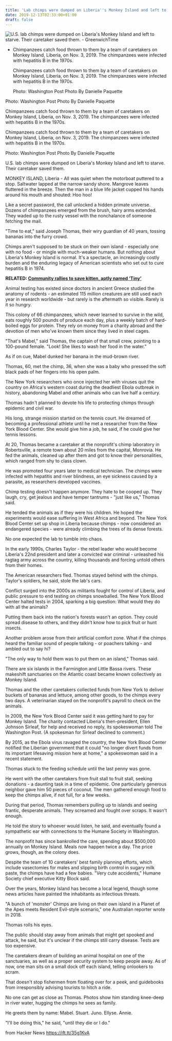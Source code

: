 ```yaml
---
title: 'Lab chimps were dumped on Liberia''s Monkey Island and left to starve'
date: 2019-12-13T02:33:00+01:00
draft: false
---
```


![](https://s.hdnux.com/photos/01/07/40/12/18743979/3/rawImage.jpg "U.S. lab chimps were dumped on Liberia's Monkey Island and left to starve. Their caretaker saved them. - GreenwichTime")  

*   Chimpanzees catch food thrown to them by a team of caretakers on Monkey Island, Liberia, on Nov. 3, 2019. The chimpanzees were infected with hepatitis B in the 1970s.
    
    Chimpanzees catch food thrown to them by a team of caretakers on Monkey Island, Liberia, on Nov. 3, 2019. The chimpanzees were infected with hepatitis B in the 1970s.
    
    Photo: Washington Post Photo By Danielle Paquette
    

Photo: Washington Post Photo By Danielle Paquette

Chimpanzees catch food thrown to them by a team of caretakers on Monkey Island, Liberia, on Nov. 3, 2019. The chimpanzees were infected with hepatitis B in the 1970s.

Chimpanzees catch food thrown to them by a team of caretakers on Monkey Island, Liberia, on Nov. 3, 2019. The chimpanzees were infected with hepatitis B in the 1970s.

Photo: Washington Post Photo By Danielle Paquette

U.S. lab chimps were dumped on Liberia's Monkey Island and left to starve. Their caretaker saved them.

MONKEY ISLAND, Liberia - All was quiet when the motorboat puttered to a stop. Saltwater lapped at the narrow sandy shore. Mangrove leaves fluttered in the breeze. Then the man in a blue life jacket cupped his hands around his mouth and shouted: Hoo hoo!

Like a secret password, the call unlocked a hidden primate universe. Dozens of chimpanzees emerged from the brush, hairy arms extended. They waded up to the rusty vessel with the nonchalance of someone fetching the mail.

"Time to eat," said Joseph Thomas, their wiry guardian of 40 years, tossing bananas into the furry crowd.

Chimps aren't supposed to be stuck on their own island - especially one with no food - or mingle with much-weaker humans. But nothing about Liberia's Monkey Island is normal. It's a spectacle, an increasingly costly burden and the enduring legacy of American scientists who set out to cure hepatitis B in 1974.

**RELATED: [Community rallies to save kitten, aptly named ‘Tiny’](https://www.greenwichtime.com/news/article/local/article/CT-community-rallies-to-save-kitten-aptly-named-14901102.php)**

Animal testing has existed since doctors in ancient Greece studied the anatomy of rodents - an estimated 115 million creatures are still used each year in research worldwide - but rarely is the aftermath so visible. Rarely is it so hungry.

This colony of 66 chimpanzees, which never learned to survive in the wild, eats roughly 500 pounds of produce each day, plus a weekly batch of hard-boiled eggs for protein. They rely on money from a charity abroad and the devotion of men who've known them since they lived in steel cages.

"That's Mabel," said Thomas, the captain of that small crew, pointing to a 100-pound female. "Look! She likes to wash her food in the water."

As if on cue, Mabel dunked her banana in the mud-brown river.

Thomas, 60, met the chimp, 36, when she was a baby who pressed the soft black pads of her fingers into his open palm.

The New York researchers who once injected her with viruses quit the country on Africa's western coast during the deadliest Ebola outbreak in history, abandoning Mabel and other animals who can live half a century.

Thomas hadn't planned to devote his life to protecting chimps through epidemic and civil war.

His long, strange mission started on the tennis court. He dreamed of becoming a professional athlete until he met a researcher from the New York Blood Center. She would give him a job, he said, if he could give her tennis lessons.

At 20, Thomas became a caretaker at the nonprofit's chimp laboratory in Robertsville, a remote town about 20 miles from the capital, Monrovia. He fed the animals, cleaned up after them and got to know their personalities, which ranged from shy to class clown.

He was promoted four years later to medical technician. The chimps were infected with hepatitis and river blindness, an eye sickness caused by a parasite, as researchers developed vaccines.

Chimp testing doesn't happen anymore. They hate to be cooped up. They laugh, cry, get jealous and have temper tantrums - "just like us," Thomas said.

He tended the animals as if they were his children. He hoped the experiments would ease suffering in West Africa and beyond. The New York Blood Center set up shop in Liberia because chimps - now considered an endangered species - were already climbing the trees of its dense forests.

No one expected the lab to tumble into chaos.

In the early 1990s, Charles Taylor - the rebel leader who would become Liberia's 22nd president and later a convicted war criminal - unleashed his ragtag army across the country, killing thousands and forcing untold others from their homes.

The American researchers fled. Thomas stayed behind with the chimps. Taylor's soldiers, he said, stole the lab's cars.

Conflict surged into the 2000s as militants fought for control of Liberia, and public pressure to end testing on chimps snowballed. The New York Blood Center halted tests in 2004, sparking a big question: What would they do with all the animals?

Putting them back into the nation's forests wasn't an option. They could spread disease to others, and they didn't know how to pick fruit or hunt insects.

Another problem arose from their artificial comfort zone. What if the chimps heard the familiar sound of people talking - or poachers talking - and ambled out to say hi?

"The only way to hold them was to put them on an island," Thomas said.

There are six islands in the Farmington and Little Bassa rivers. These makeshift sanctuaries on the Atlantic coast became known collectively as Monkey Island.

Thomas and the other caretakers collected funds from New York to deliver buckets of bananas and lettuce, among other goods, to the chimps every two days. A veterinarian stayed on the nonprofit's payroll to check on the animals.

In 2009, the New York Blood Center said it was getting hard to pay for Monkey Island. The charity contacted Liberia's then-president, Ellen Johnson Sirleaf, for help and received no reply, its spokeswoman told The Washington Post. (A spokesman for Sirleaf declined to comment.)

By 2015, as the Ebola virus ravaged the country, the New York Blood Center notified the Liberian government that it could "no longer divert funds from its important lifesaving mission here at home," a spokeswoman said in a recent statement.

Thomas stuck to the feeding schedule until the last penny was gone.

He went with the other caretakers from fruit stall to fruit stall, seeking donations - a daunting task in a time of epidemic. One particularly generous neighbor gave him 50 pieces of coconut. The men gathered enough food to keep the chimps alive, if not full, for a few weeks.

During that period, Thomas remembers pulling up to islands and seeing frantic, desperate animals. They screamed and fought over scraps. It wasn't enough.

He told the story to whoever would listen, he said, and eventually found a sympathetic ear with connections to the Humane Society in Washington.

The nonprofit has since bankrolled the care, spending about $500,000 annually on Monkey Island. Meals now happen twice a day. The price grows, though, as the colony does.

Despite the team of 10 caretakers' best family planning efforts, which include vasectomies for males and slipping birth control in sugary milk paste, the chimps have had a few babies. "Very cute accidents," Humane Society chief executive Kitty Block said.

Over the years, Monkey Island has become a local legend, though some news articles have painted the inhabitants as infectious threats.

"A bunch of 'monster' Chimps are living on their own island in a Planet of the Apes meets Resident Evil-style scenario," one Australian reporter wrote in 2018.

Thomas rolls his eyes.

The public should stay away from animals that might get spooked and attack, he said, but it's unclear if the chimps still carry disease. Tests are too expensive.

The caretakers dream of building an animal hospital on one of the sanctuaries, as well as a proper security system to keep people away. As of now, one man sits on a small dock off each island, telling onlookers to scram.

That doesn't stop fishermen from floating over for a peek, and guidebooks from irresponsibly advising tourists to hitch a ride.

No one can get as close as Thomas. Photos show him standing knee-deep in river water, hugging the chimps he sees as family.

He greets them by name: Mabel. Stuart. Juno. Ellyse. Annie.

"I'll be doing this," he said, "until they die or I do."

  
  
from Hacker News https://ift.tt/35g1KvA